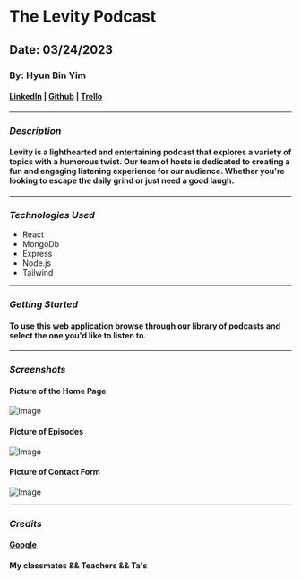 # The Levity Podcast
## Date: 03/24/2023
### By: Hyun Bin Yim
#### [LinkedIn](https://www.linkedin.com/in/hyunbinyim/) | [Github](https://github.com/hby77) | [Trello](https://trello.com/b/GJOnSVvG/podcast)
***
### ***Description***
#### Levity is a lighthearted and entertaining podcast that explores a variety of topics with a humorous twist. Our team of hosts is dedicated to creating a fun and engaging listening experience for our audience. Whether you're looking to escape the daily grind or just need a good laugh.
***
### ***Technologies Used***
* React
* MongoDb
* Express
* Node.js
* Tailwind

***
### ***Getting Started***
#### To use this web application browse through our library of podcasts and select the one you'd like to listen to.
***
### ***Screenshots***
#### Picture of the Home Page
![Image](V)
#### Picture of Episodes
![Image]()
#### Picture of Contact Form
![Image]()
***
### ***Credits***
#### [Google](https://www.google.com)
#### My classmates && Teachers && Ta's
